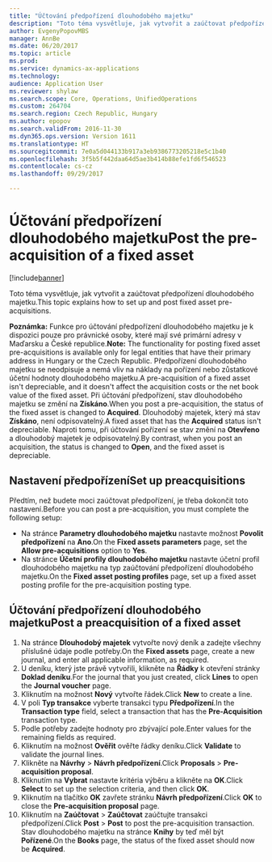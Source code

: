 ```yaml
---
title: "Účtování předpořízení dlouhodobého majetku"
description: "Toto téma vysvětluje, jak vytvořit a zaúčtovat předpořízení dlouhodobého majetku."
author: EvgenyPopovMBS
manager: AnnBe
ms.date: 06/20/2017
ms.topic: article
ms.prod: 
ms.service: dynamics-ax-applications
ms.technology: 
audience: Application User
ms.reviewer: shylaw
ms.search.scope: Core, Operations, UnifiedOperations
ms.custom: 264704
ms.search.region: Czech Republic, Hungary
ms.author: epopov
ms.search.validFrom: 2016-11-30
ms.dyn365.ops.version: Version 1611
ms.translationtype: HT
ms.sourcegitcommit: 7e0a5d044133b917a3eb9386773205218e5c1b40
ms.openlocfilehash: 3f5b5f442daa64d5ae3b414b88efe1fd6f546523
ms.contentlocale: cs-cz
ms.lasthandoff: 09/29/2017

---
```


# <a name="post-the-pre-acquisition-of-a-fixed-asset"></a><span data-ttu-id="bb106-103">Účtování předpořízení dlouhodobého majetku</span><span class="sxs-lookup"><span data-stu-id="bb106-103">Post the pre-acquisition of a fixed asset</span></span>

[!include[banner](../includes/banner.md)]


<span data-ttu-id="bb106-104">Toto téma vysvětluje, jak vytvořit a zaúčtovat předpořízení dlouhodobého majetku.</span><span class="sxs-lookup"><span data-stu-id="bb106-104">This topic explains how to set up and post fixed asset pre-acquisitions.</span></span>

<span data-ttu-id="bb106-105">**Poznámka:** Funkce pro účtování předpořízení dlouhodobého majetku je k dispozici pouze pro právnické osoby, které mají své primární adresy v Maďarsku a České republice.</span><span class="sxs-lookup"><span data-stu-id="bb106-105">**Note:** The functionality for posting fixed asset pre-acquisitions is available only for legal entities that have their primary address in Hungary or the Czech Republic.</span></span> <span data-ttu-id="bb106-106">Předpořízení dlouhodobého majetku se neodpisuje a nemá vliv na náklady na pořízení nebo zůstatkové účetní hodnoty dlouhodobého majetku.</span><span class="sxs-lookup"><span data-stu-id="bb106-106">A pre-acquisition of a fixed asset isn't depreciable, and it doesn't affect the acquisition costs or the net book value of the fixed asset.</span></span> <span data-ttu-id="bb106-107">Při účtování předpořízení, stav dlouhodobého majetku se změní na **Získáno**.</span><span class="sxs-lookup"><span data-stu-id="bb106-107">When you post a pre-acquisition, the status of the fixed asset is changed to **Acquired**.</span></span> <span data-ttu-id="bb106-108">Dlouhodobý majetek, který má stav **Získáno**, není odpisovatelný.</span><span class="sxs-lookup"><span data-stu-id="bb106-108">A fixed asset that has the **Acquired** status isn't depreciable.</span></span> <span data-ttu-id="bb106-109">Naproti tomu, při účtování pořízení se stav změní na **Otevřeno** a dlouhodobý majetek je odpisovatelný.</span><span class="sxs-lookup"><span data-stu-id="bb106-109">By contrast, when you post an acquisition, the status is changed to **Open**, and the fixed asset is depreciable.</span></span>

## <a name="set-up-preacquisitions"></a><span data-ttu-id="bb106-110">Nastavení předpořízení</span><span class="sxs-lookup"><span data-stu-id="bb106-110">Set up preacquisitions</span></span>
<span data-ttu-id="bb106-111">Předtím, než budete moci zaúčtovat předpořízení, je třeba dokončit toto nastavení.</span><span class="sxs-lookup"><span data-stu-id="bb106-111">Before you can post a pre-acquisition, you must complete the following setup:</span></span>

-   <span data-ttu-id="bb106-112">Na stránce **Parametry dlouhodobého majetku** nastavte možnost **Povolit předpořízení** na **Ano**.</span><span class="sxs-lookup"><span data-stu-id="bb106-112">On the **Fixed assets parameters** page, set the **Allow pre-acquisitions** option to **Yes**.</span></span>
-   <span data-ttu-id="bb106-113">Na stránce **Účetní profily dlouhodobého majetku** nastavte účetní profil dlouhodobého majetku na typ zaúčtování předpořízení dlouhodobého majetku.</span><span class="sxs-lookup"><span data-stu-id="bb106-113">On the **Fixed asset posting profiles** page, set up a fixed asset posting profile for the pre-acquisition posting type.</span></span>

## <a name="post-a-preacquisition-of-a-fixed-asset"></a><span data-ttu-id="bb106-114">Účtování předpořízení dlouhodobého majetku</span><span class="sxs-lookup"><span data-stu-id="bb106-114">Post a preacquisition of a fixed asset</span></span>
1.  <span data-ttu-id="bb106-115">Na stránce **Dlouhodobý majetek** vytvořte nový deník a zadejte všechny příslušné údaje podle potřeby.</span><span class="sxs-lookup"><span data-stu-id="bb106-115">On the **Fixed assets** page, create a new journal, and enter all applicable information, as required.</span></span>
2.  <span data-ttu-id="bb106-116">U deníku, který jste právě vytvořili, klikněte na **Řádky** k otevření stránky **Doklad deníku**.</span><span class="sxs-lookup"><span data-stu-id="bb106-116">For the journal that you just created, click **Lines** to open the **Journal voucher** page.</span></span>
3.  <span data-ttu-id="bb106-117">Kliknutím na možnost **Nový** vytvořte řádek.</span><span class="sxs-lookup"><span data-stu-id="bb106-117">Click **New** to create a line.</span></span>
4.  <span data-ttu-id="bb106-118">V poli **Typ transakce** vyberte transakci typu **Předpořízení**.</span><span class="sxs-lookup"><span data-stu-id="bb106-118">In the **Transaction type** field, select a transaction that has the **Pre-Acquisition** transaction type.</span></span>
5.  <span data-ttu-id="bb106-119">Podle potřeby zadejte hodnoty pro zbývající pole.</span><span class="sxs-lookup"><span data-stu-id="bb106-119">Enter values for the remaining fields as required.</span></span>
6.  <span data-ttu-id="bb106-120">Kliknutím na možnost **Ověřit** ověřte řádky deníku.</span><span class="sxs-lookup"><span data-stu-id="bb106-120">Click **Validate** to validate the journal lines.</span></span>
7.  <span data-ttu-id="bb106-121">Klikněte na **Návrhy** &gt; **Návrh předpořízení**.</span><span class="sxs-lookup"><span data-stu-id="bb106-121">Click **Proposals** &gt; **Pre-acquisition proposal**.</span></span>
8.  <span data-ttu-id="bb106-122">Kliknutím na **Vybrat** nastavte kritéria výběru a klikněte na **OK**.</span><span class="sxs-lookup"><span data-stu-id="bb106-122">Click **Select** to set up the selection criteria, and then click **OK**.</span></span>
9.  <span data-ttu-id="bb106-123">Kliknutím na tlačítko **OK** zavřete stránku **Návrh předpořízení**.</span><span class="sxs-lookup"><span data-stu-id="bb106-123">Click **OK** to close the **Pre-acquisition proposal** page.</span></span>
10. <span data-ttu-id="bb106-124">Kliknutím na **Zaúčtovat** &gt; **Zaúčtovat** zaúčtujte transakci předpořízení.</span><span class="sxs-lookup"><span data-stu-id="bb106-124">Click **Post** &gt; **Post** to post the pre-acquisition transaction.</span></span> <span data-ttu-id="bb106-125">Stav dlouhodobého majetku na stránce **Knihy** by teď měl být **Pořízené**.</span><span class="sxs-lookup"><span data-stu-id="bb106-125">On the **Books** page, the status of the fixed asset should now be **Acquired**.</span></span>





